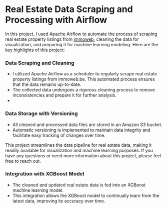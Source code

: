 # Real Estate Data Scraping and Processing with Airflow

In this project, I used Apache Airflow to automate the process of scraping real estate property listings from [immoweb](https://www.immoweb.be), cleaning the data for visualization, and preparing it for machine learning modeling. Here are the key highlights of this project:


### Data Scraping and Cleaning

- I utilized Apache Airflow as a scheduler to regularly scrape real estate property listings from immoweb.be. This automated process ensures that the data remains up-to-date.
- The collected data undergoes a rigorous cleaning process to remove inconsistencies and prepare it for further analysis.
- 

### Data Storage with Versioning

- All cleaned and processed data files are stored in an Amazon S3 bucket.
- Automatic versioning is implemented to maintain data integrity and facilitate easy tracking of changes over time.

This project streamlines the data pipeline for real estate data, making it readily available for visualization and machine learning purposes. If you have any questions or need more information about this project, please feel free to reach out.


### Integration with XGBoost Model

- The cleaned and updated real estate data is fed into an XGBoost machine learning model.
- This integration allows the XGBoost model to continually learn from the latest data, improving its accuracy over time.
